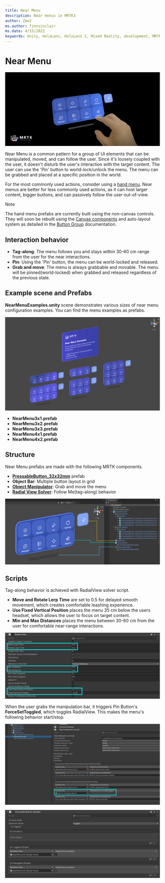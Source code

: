 ```yaml
---
title: Near Menu
description: Near menus in MRTK3
author: Zee2
ms.author: finnsinclair
ms.date: 4/15/2022
keywords: Unity, HoloLens, HoloLens 2, Mixed Reality, development, MRTK, MRTK3, Near menu, UI
---
```


# Near Menu

![Near Menu](../../../mrtk3-overview/images/UXBuildingBlocks/MRTK_UX_v3_NearMenu.png)

Near Menu is a common pattern for a group of UI elements that can be manipulated, moved, and can follow the user. Since it's loosely coupled with the user, it doesn't disturb the user's interaction with the target content. The user can use the 'Pin' button to world-lock/unlock the menu. The menu can be grabbed and placed at a specific position in the world.

For the most commonly used actions, consider using a [hand menu](hand-menu.md). Near menus are better for less commonly used actions, as it can host larger content, bigger buttons, and can passively follow the user out-of-view.

> [!NOTE]
> The hand menu prefabs are currently built using the non-canvas controls. They will soon be rebuilt using the [Canvas components](../../../mrtk3-uxcore/packages/uxcore/canvas-ui.md) and auto-layout system as detailed in the [Button Group](button-group.md) documentation.

## Interaction behavior

- **Tag-along**: The menu follows you and stays within 30-60 cm range from the user for the near interactions.
- **Pin**: Using the 'Pin' button, the menu can be world-locked and released.
- **Grab and move**: The menu is always grabbable and movable. The menu will be pinned(world-locked) when grabbed and released regardless of the previous state.

## Example scene and Prefabs

**NearMenuExamples.unity** scene demonstrates various sizes of near menu configuration examples. You can find the menu examples as prefabs.

![Near Menu Example Scene](../../../mrtk3-overview/images/UXBuildingBlocks/NearMenu/MRTK_Examples_NearMenu_Scene.png)

- **NearMenu3x1.prefab**
- **NearMenu3x2.prefab**
- **NearMenu3x3.prefab**
- **NearMenu4x1.prefab**
- **NearMenu4x2.prefab**

## Structure

Near Menu prefabs are made with the following MRTK components.

- [**PressableButton_32x32mm**](button.md) prefab
- **Object Bar**: Multiple button layout in grid
- [**Object Manipulator**](../../../mrtk3-spatialmanipulation/packages/spatialmanipulation/object-manipulator.md): Grab and move the menu
- [**Radial View Solver**](../../../mrtk3-spatialmanipulation/packages/spatialmanipulation/solvers/solver.md): Follow Me(tag-along) behavior

![Near Menu Prefab](../../../mrtk3-overview/images/UXBuildingBlocks/NearMenu/MRTK_UX_NearMenu_Structure.png)

## Scripts

Tag-along behavior is achieved with RadialView solver script.

- **Move and Rotate Lerp Time** are set to 0.5 for delayed smooth movement, which creates comfortable leashing experience.
- **Use Fixed Vertical Position** places the menu 35 cm below the users headset, which allows the user to focus on target content.
- **Min and Max Distances** places the menu between 30-60 cm from the user for comfortable near-range interactions.

![RadialView](../../../mrtk3-overview/images/UXBuildingBlocks/NearMenu/MRTK_UX_NearMenu_TagAlong.png)

When the user grabs the manipulation bar, it triggers Pin Button's **ForceSetToggled**, which toggles RadialView. This makes the menu's following behavior start/stop.

![Manipulation Bar 1](../../../mrtk3-overview/images/UXBuildingBlocks/NearMenu/MRTK_UX_NearMenu_Grabber.png)

![Manipulation Bar 2](../../../mrtk3-overview/images/UXBuildingBlocks/NearMenu/MRTK_UX_NearMenu_Pin.png)
